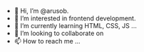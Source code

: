 - 👋 Hi, I’m @arusob.
- 👀 I’m interested in frontend development.
- 🌱 I’m currently learning HTML, CSS, JS ...
- 💞️ I’m looking to collaborate on 
- 📫 How to reach me ...

<!---
arusob/arusob is a ✨ special ✨ repository because its `README.md` (this file) appears on your GitHub profile.
You can click the Preview link to take a look at your changes.
--->
